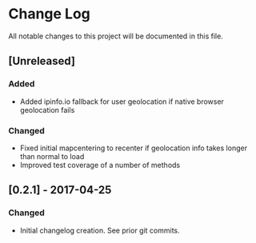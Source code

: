 # Change Log
All notable changes to this project will be documented in this file.

## [Unreleased]
### Added
- Added ipinfo.io fallback for user geolocation if native browser geolocation fails

### Changed
- Fixed initial mapcentering to recenter if geolocation info takes longer than normal to load
- Improved test coverage of a number of methods

## [0.2.1] - 2017-04-25
### Changed
- Initial changelog creation.  See prior git commits.
